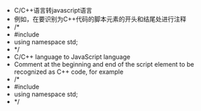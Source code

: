 
 
 - C/C++语言转javascript语言
 - 例如，在要识别为C++代码的脚本元素的开头和结尾处进行注释
 - /*
 -  #include <iostream>
 - using namespace std;
 - */
 - C/C++ language to JavaScript language
 - Comment at the beginning and end of the script element to be recognized as C++ code, for example
 - /*
 -  #include <iostream>
 -  using namespace std;
 - */

